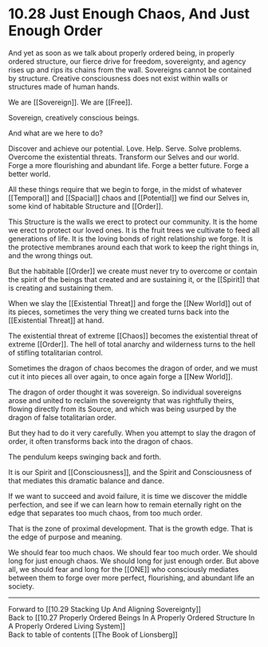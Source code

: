 # 10.28 Just Enough Chaos, And Just Enough Order

And yet as soon as we talk about properly ordered being, in properly ordered structure, our fierce drive for freedom, sovereignty, and agency rises up and rips its chains from the wall. Sovereigns cannot be contained by structure. Creative consciousness does not exist within walls or structures made of human hands.

We are [[Sovereign]]. We are [[Free]]. 

Sovereign, creatively conscious beings.  

And what are we here to do?  

Discover and achieve our potential. Love. Help. Serve. Solve problems. Overcome the existential threats. Transform our Selves and our world. Forge a more flourishing and abundant life. Forge a better future. Forge a better world.  

All these things require that we begin to forge, in the midst of whatever [[Temporal]] and [[Spacial]] chaos and [[Potential]] we find our Selves in, some kind of habitable Structure and [[Order]]. 

This Structure is the walls we erect to protect our community. It is the home we erect to protect our loved ones. It is the fruit trees we cultivate to feed all generations of life. It is the loving bonds of right relationship we forge. It is the protective membranes around each that work to keep the right things in, and the wrong things out. 

But the habitable [[Order]] we create must never try to overcome or contain the spirit of the beings that created and are sustaining it, or the [[Spirit]] that is creating and sustaining them. 

When we slay the [[Existential Threat]] and forge the [[New World]] out of its pieces, sometimes the very thing we created turns back into the [[Existential Threat]] at hand. 

The existential threat of extreme [[Chaos]] becomes the existential threat of extreme [[Order]]. The hell of total anarchy and wilderness turns to the hell of stifling totalitarian control. 

Sometimes the dragon of chaos becomes the dragon of order, and we must cut it into pieces all over again, to once again forge a [[New World]].

The dragon of order thought it was sovereign. So individual sovereigns arose and united to reclaim the sovereignty that was rightfully theirs, flowing directly from its Source, and which was being usurped by the dragon of false totalitarian order.  

But they had to do it very carefully. When you attempt to slay the dragon of order, it often transforms back into the dragon of chaos. 

The pendulum keeps swinging back and forth.

It is our Spirit and [[Consciousness]], and the Spirit and Consciousness of  that mediates this dramatic balance and dance. 

If we want to succeed and avoid failure, it is time we discover the middle perfection, and see if we can learn how to remain eternally right on the edge that separates too much chaos, from too much order. 

That is the zone of proximal development. That is the growth edge. That is the edge of purpose and meaning.  

We should fear too much chaos. We should fear too much order. We should long for just enough chaos. We should long for just enough order. But above all, we should fear and long for the [[ONE]] who consciously mediates between them to forge over more perfect, flourishing, and abundant life an society. 

___

Forward to [[10.29 Stacking Up And Aligning Sovereignty]]  
Back to [[10.27 Properly Ordered Beings In A Properly Ordered Structure In A Properly Ordered Living System]]  
Back to table of contents [[The Book of Lionsberg]]  
